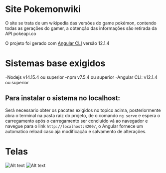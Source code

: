 # Site Pokemonwiki
O site se trata de um wikipedia das versões do game pokémon, contendo todas as gerações
do gamer, a obtenção das informações são retirada da API pokeapi.co

O projeto foi gerado com [Angular CLI](https://github.com/angular/angular-cli) versão 12.1.4

# Sistemas base exigidos
-Nodejs v14.15.4 ou superior
-npm v7.5.4 ou superior
-Angular CLI: v12.1.4 ou superior

## Para instalar o sistema no localhost:
Será necessario obter os pacotes exigidos no topico acima, posteriormente
abra o terminal na pasta raiz do projeto, de o comando `ng serve` e espera o
carregamento após o carregamento ser concluido vá ao navegador e navegue 
para o link `http://localhost:4200/`, o Angular fornece um automatico reload
caso aja modificação e salvamento de alterações.

# Telas
![Alt text](https://firebasestorage.googleapis.com/v0/b/meudrive-e6747.appspot.com/o/Captura%20de%20tela%20de%202021-08-05%2017-26-50.png?alt=media&token=e593440f-63cb-4431-93b7-24c4b01273cc)
![Alt text](https://firebasestorage.googleapis.com/v0/b/meudrive-e6747.appspot.com/o/Captura%20de%20tela%20de%202021-08-05%2017-26-59.png?alt=media&token=42a6278a-d2da-43d5-9204-83af8d39b51e)

